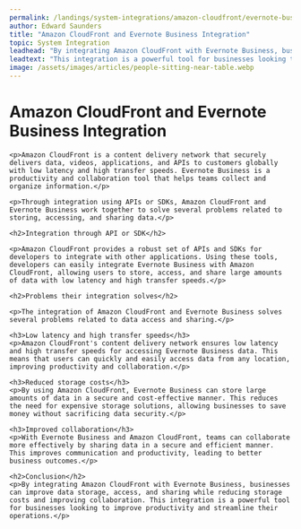 ```yaml
---
permalink: /landings/system-integrations/amazon-cloudfront/evernote-business
author: Edward Saunders
title: "Amazon CloudFront and Evernote Business Integration"
topic: System Integration
leadhead: "By integrating Amazon CloudFront with Evernote Business, businesses can improve data storage, access, and sharing while reducing storage costs and improving collaboration"
leadtext: "This integration is a powerful tool for businesses looking to improve productivity and streamline their operations."
image: /assets/images/articles/people-sitting-near-table.webp
---
```

<div class="arttext">	<h1>Amazon CloudFront and Evernote Business Integration</h1>

	<p>Amazon CloudFront is a content delivery network that securely delivers data, videos, applications, and APIs to customers globally with low latency and high transfer speeds. Evernote Business is a productivity and collaboration tool that helps teams collect and organize information.</p>

	<p>Through integration using APIs or SDKs, Amazon CloudFront and Evernote Business work together to solve several problems related to storing, accessing, and sharing data.</p>

	<h2>Integration through API or SDK</h2>

	<p>Amazon CloudFront provides a robust set of APIs and SDKs for developers to integrate with other applications. Using these tools, developers can easily integrate Evernote Business with Amazon CloudFront, allowing users to store, access, and share large amounts of data with low latency and high transfer speeds.</p>

	<h2>Problems their integration solves</h2>

	<p>The integration of Amazon CloudFront and Evernote Business solves several problems related to data access and sharing.</p>

	<h3>Low latency and high transfer speeds</h3>
	<p>Amazon CloudFront's content delivery network ensures low latency and high transfer speeds for accessing Evernote Business data. This means that users can quickly and easily access data from any location, improving productivity and collaboration.</p>

	<h3>Reduced storage costs</h3>
	<p>By using Amazon CloudFront, Evernote Business can store large amounts of data in a secure and cost-effective manner. This reduces the need for expensive storage solutions, allowing businesses to save money without sacrificing data security.</p>

	<h3>Improved collaboration</h3>
	<p>With Evernote Business and Amazon CloudFront, teams can collaborate more effectively by sharing data in a secure and efficient manner. This improves communication and productivity, leading to better business outcomes.</p>

	<h2>Conclusion</h2>
	<p>By integrating Amazon CloudFront with Evernote Business, businesses can improve data storage, access, and sharing while reducing storage costs and improving collaboration. This integration is a powerful tool for businesses looking to improve productivity and streamline their operations.</p>

</div>